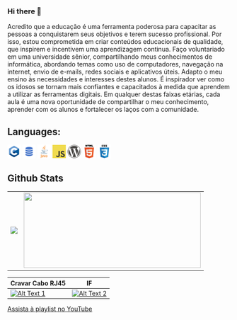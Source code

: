 ### Hi there 👋

Acredito que a educação é uma ferramenta poderosa para capacitar as pessoas a conquistarem seus objetivos e terem sucesso profissional. Por isso, estou comprometida em criar conteúdos educacionais de qualidade, que inspirem e incentivem uma aprendizagem continua.
Faço voluntariado em uma universidade sênior, compartilhando meus conhecimentos de informática, abordando temas como uso de computadores, navegação na internet, envio de e-mails, redes sociais e aplicativos úteis. Adapto o meu ensino às necessidades e interesses destes alunos. É inspirador ver como os idosos se tornam mais confiantes e capacitados à medida que aprendem a utilizar as ferramentas digitais.
Em qualquer destas faixas etárias, cada aula é uma nova oportunidade de compartilhar o meu conhecimento, aprender com os alunos e fortalecer os laços com a comunidade. 







<!--
**carmacedo/carmacedo** is a ✨ _special_ ✨ repository because its `README.md` (this file) appears on your GitHub profile.

Here are some ideas to get you started:

- 🔭 I’m currently working on ...
- 🌱 I’m currently learning ...
- 👯 I’m looking to collaborate on ...
- 🤔 I’m looking for help with ...
- 💬 Ask me about ...
- 📫 How to reach me: ...
- 😄 Pronouns: ...
- ⚡ Fun fact: ...
-->
## **Languages:**  
<code><img height="30" src="https://raw.githubusercontent.com/github/explore/80688e429a7d4ef2fca1e82350fe8e3517d3494d/topics/c/c.png"></code>
<code><img height="30" src="https://raw.githubusercontent.com/github/explore/80688e429a7d4ef2fca1e82350fe8e3517d3494d/topics/sql/sql.png"></code>
<code><img height="30" src="https://raw.githubusercontent.com/github/explore/80688e429a7d4ef2fca1e82350fe8e3517d3494d/topics/java/java.png"></code>
<code><img height="30" src="https://raw.githubusercontent.com/github/explore/80688e429a7d4ef2fca1e82350fe8e3517d3494d/topics/javascript/javascript.png"></code>
<code><img height="30" src="https://raw.githubusercontent.com/github/explore/80688e429a7d4ef2fca1e82350fe8e3517d3494d/topics/wordpress/wordpress.png"></code>
<code><img height="30" src="https://raw.githubusercontent.com/github/explore/80688e429a7d4ef2fca1e82350fe8e3517d3494d/topics/html/html.png"></code>
<code><img height="30" src="https://raw.githubusercontent.com/github/explore/80688e429a7d4ef2fca1e82350fe8e3517d3494d/topics/css/css.png"></code>
    </div>

## Github Stats

<table>    
<tr>
  <td align="center">
    <img width="400" src="https://github-readme-stats.vercel.app/api?username=carmacedo&show_icons=true&theme=synthwave&include_all_commits=true" />
  </td>
  <td align="center">
    <img height="170" width="400" src="https://github-readme-stats.vercel.app/api/top-langs/?username=carmacedo&layout=compact&theme=synthwave&langs_count=15" /> 
  </td>
</tr>
</table>
</div>

| Cravar Cabo RJ45                                  |   IF                                  |
| ----------------------------------- | ----------------------------------- |
| [![Alt Text 1](https://img.youtube.com/vi/E5R-2HOOX-A/0.jpg)](https://www.youtube.com/watch?v=E5R-2HOOX-A) | [![Alt Text 2](https://img.youtube.com/vi/m1sSVSh8kQE/0.jpg)](https://www.youtube.com/watch?v=m1sSVSh8kQE) |
 [Assista à playlist no YouTube](https://www.youtube.com/playlist?list=PL1jV2VCCeGqmXbE0-qQjHwnp6y4-fa3Mv)


